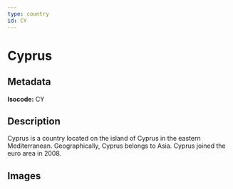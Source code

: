 ```yaml
---
type: country
id: CY
---
```


# Cyprus

## Metadata

**Isocode:** CY

## Description

Cyprus is a country located on the island of Cyprus in the eastern Mediterranean. Geographically, Cyprus belongs to Asia. Cyprus joined the euro area in 2008.

## Images

